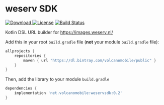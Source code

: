# weserv SDK

[![Download](https://api.bintray.com/packages/volcanomobile/public/weservsdk/images/download.svg?version=0.2) ](https://bintray.com/volcanomobile/public/weservsdk/0.2/link)
[![License](https://img.shields.io/badge/License-Apache%202.0-blue.svg)](https://opensource.org/licenses/Apache-2.0)
[![Build Status](https://travis-ci.org/VolcanoMobile/weserv-sdk.svg?branch=master)](https://travis-ci.org/VolcanoMobile/weserv-sdk)

Kotlin DSL URL builder for https://images.weserv.nl/

Add this in your root `build.gradle` file (**not** your module `build.gradle` file):

```gradle
allprojects {
    repositories {
        maven { url "https://dl.bintray.com/volcanomobile/public" }
    }
}
```

Then, add the library to your module `build.gradle`
```gradle
dependencies {
    implementation 'net.volcanomobile:weservsdk:0.2'
}
